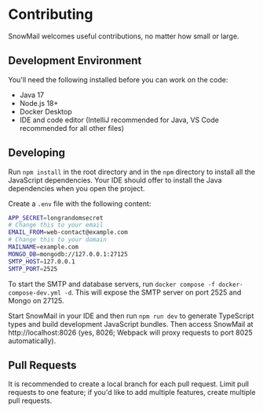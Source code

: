 # Contributing

SnowMail welcomes useful contributions, no matter how small or large.

## Development Environment

You'll need the following installed before you can work on the code:

- Java 17
- Node.js 18+
- Docker Desktop
- IDE and code editor (IntelliJ recommended for Java, VS Code recommended for all other files)

## Developing

Run `npm install` in the root directory and in the `npm` directory to install all the JavaScript dependencies. Your IDE should offer to install the Java dependencies when you open the project.

Create a `.env` file with the following content:
```bash
APP_SECRET=longrandomsecret
# Change this to your email
EMAIL_FROM=web-contact@example.com
# Change this to your domain
MAILNAME=example.com
MONGO_DB=mongodb://127.0.0.1:27125
SMTP_HOST=127.0.0.1
SMTP_PORT=2525
```

To start the SMTP and database servers, run `docker compose -f docker-compose-dev.yml -d`. This will expose the SMTP server on port 2525 and Mongo on 27125.

Start SnowMail in your IDE and then run `npm run dev` to generate TypeScript types and build development JavaScript bundles. Then access SnowMail at http://localhost:8026 (yes, 8026; Webpack will proxy requests to port 8025 automatically).

## Pull Requests

It is recommended to create a local branch for each pull request. Limit pull requests to one feature; if you'd like to add multiple features, create multiple pull requests.
